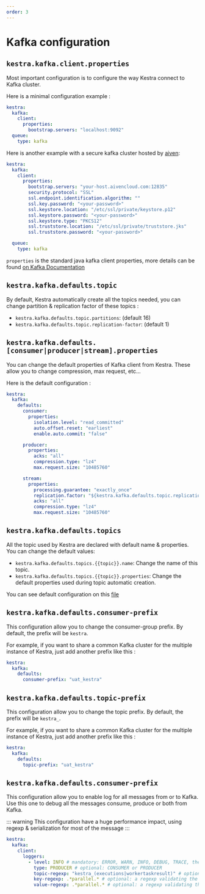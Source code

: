 ```yaml
---
order: 3
---
```

# Kafka configuration

## `kestra.kafka.client.properties`
Most important configuration is to configure the way Kestra connect to Kafka cluster.


Here is a minimal configuration example :
```yaml
kestra:
  kafka:
    client:
      properties:
        bootstrap.servers: "localhost:9092"
  queue:
    type: kafka
```


Here is another example with a secure kafka cluster hosted by [aiven](https://aiven.io):
```yaml
kestra:
  kafka:
    client:
      properties:
        bootstrap.servers: "your-host.aivencloud.com:12835"
        security.protocol: "SSL"
        ssl.endpoint.identification.algorithm: ""
        ssl.key.password: "<your-password>"
        ssl.keystore.location: "/etc/ssl/private/keystore.p12"
        ssl.keystore.password: "<your-password>"
        ssl.keystore.type: "PKCS12"
        ssl.truststore.location: "/etc/ssl/private/truststore.jks"
        ssl.truststore.password: "<your-password>"

  queue:
    type: kafka
```


`properties` is the standard java kafka client properties, more details can be found [on Kafka Documentation](https://kafka.apache.org/documentation/)

## `kestra.kafka.defaults.topic`
By default, Kestra automatically create all the topics needed, you can change partition & replication factor of these topics :
- `kestra.kafka.defaults.topic.partitions`: (default 16)
- `kestra.kafka.defaults.topic.replication-factor`: (default 1)

## `kestra.kafka.defaults.[consumer|producer|stream].properties`
You can change the default properties of Kafka client from Kestra. These allow you to change compression, max request, etc...

Here is the default configuration :
```yaml
kestra:
  kafka:
    defaults:
      consumer:
        properties:
          isolation.level: "read_committed"
          auto.offset.reset: "earliest"
          enable.auto.commit: "false"

      producer:
        properties:
          acks: "all"
          compression.type: "lz4"
          max.request.size: "10485760"

      stream:
        properties:
          processing.guarantee: "exactly_once"
          replication.factor: "${kestra.kafka.defaults.topic.replication-factor}"
          acks: "all"
          compression.type: "lz4"
          max.request.size: "10485760"
```





## `kestra.kafka.defaults.topics`
All the topic used by Kestra are declared with default name & properties. You can change the default values:

- `kestra.kafka.defaults.topics.{{topic}}.name`: Change the name of this topic.
- `kestra.kafka.defaults.topics.{{topic}}.properties`: Change the default properties used during topic automatic creation.

You can see default configuration on this [file](https://github.com/kestra-io/kestra/blob/develop/cli/src/main/resources/application.yml)

## `kestra.kafka.defaults.consumer-prefix`
This configuration allow you to change the consumer-group prefix. By default, the prefix will be `kestra`.

For example, if you want to share a common Kafka cluster for the multiple instance of Kestra, just add another prefix like this :

```yaml
kestra:
  kafka:
    defaults:
      consumer-prefix: "uat_kestra"
```

## `kestra.kafka.defaults.topic-prefix`
This configuration allow you to change the topic prefix. By default, the prefix will be `kestra_`.

For example, if you want to share a common Kafka cluster for the multiple instance of Kestra, just add another prefix like this :

```yaml
kestra:
  kafka:
    defaults:
      topic-prefix: "uat_kestra"
```

## `kestra.kafka.defaults.consumer-prefix`
This configuration allow you to enable log for all messages from or to Kafka. Use this one to debug all the messages consume, produce or both from Kafka.

::: warning
This configuration have a huge performance impact, using regexp & serialization for most of the message
:::

```yaml
kestra:
  kafka:
    client:
      loggers:
        - level: INFO # mandatory: ERROR, WARN, INFO, DEBUG, TRACE, the logger must be configured at least at this level for class io.kestra.runner.kafka.AbstractInterceptor
          type: PRODUCER # optional: CONSUMER or PRODUCER
          topic-regexp: "kestra_(executions|workertaskresult)" # optional: a regexp validating the topic
          key-regexp: .*parallel.* # optional: a regexp validating the key
          value-regexp: .*parallel.* # optional: a regexp validating the json full body
```